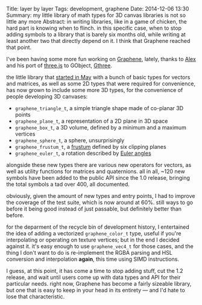 Title: layer by layer
Tags: development, graphene
Date: 2014-12-06 13:30
Summary: my little library of math types for 3D canvas libraries is not so little any more
Abstract: in writing libraries, like in a game of chicken, the hard part is knowing when to flinch. in this specific case, when to stop adding symbols to a library that is barely six months old, while writing at least another two that directly depend on it. I think that Graphene reached that point.

I've been having some more fun working on [Graphene][graphene], lately,
thanks to [Alex][alexl-blog] and his port of [three.js][three-js] to
GObject, [Gthree][gthree-github].

the little library that [started in May][graphene-blog] with a bunch of basic
types for vectors and matrices, as well as some 2D types that were required for
convenience, has now grown to include some more 3D types, for the
convenience of people developing 3D canvases:

 * `graphene_triangle_t`, a simple triangle shape made of co-planar 3D points
 * `graphene_plane_t`, a representation of a 2D plane in 3D space
 * `graphene_box_t`, a 3D volume, defined by a minimum and a maximum vertices
 * `graphene_sphere_t`, a sphere, unsurprisingly
 * `graphene_frustum_t`, a [frustum][frustum-wiki] defined by six clipping planes
 * `graphene_euler_t`, a rotation described by [Euler angles][euler-wiki]

alongside these new types there are various new operators for vectors, as
well as utility functions for matrices and quaternions. all in all, ~120 new
symbols have been added to the public API since the 1.0 release, bringing
the total symbols a tad over 400, all documented.

obviously, given the amount of new types and entry points, I had to improve
the coverage of the test suite, which is now around at 60%. still ways to go
before it being good instead of just passable, but definitely better than
before.

for the deparment of the recycle bin of development history, I entertained
the idea of adding a vectorized `graphene_color_t` type, useful if you're
interpolating or operating on texture vertices; but in the end I decided
against it. it's easy enough to use `graphene_vec4_t` for those cases, and
the thing I don't want to do is re-implement the RGBA parsing and HSL
conversion and interpolation **again**, this time using SIMD instructions.

I guess, at this point, it has come a time to stop adding stuff, cut the 1.2
release, and wait until users come up with data types and API for their
particular needs. right now, Graphene has become a fairly sizeable library,
but one that is easy to keep in your head in its entirety — and I'd hate to
lose that characteristic.

[graphene-blog]: https://www.bassi.io/articles/2014/05/03/graphene/
[graphene]: http://ebassi.github.io/graphene
[alexl-blog]: https://blogs.gnome.org/alexl
[three-js]: http://threejs.org/
[gthree-github]: https://github.com/alexlarsson/gthree
[frustum-wiki]: http://en.wikipedia.org/wiki/Viewing_frustum
[euler-wiki]: http://en.wikipedia.org/wiki/Euler_angles
